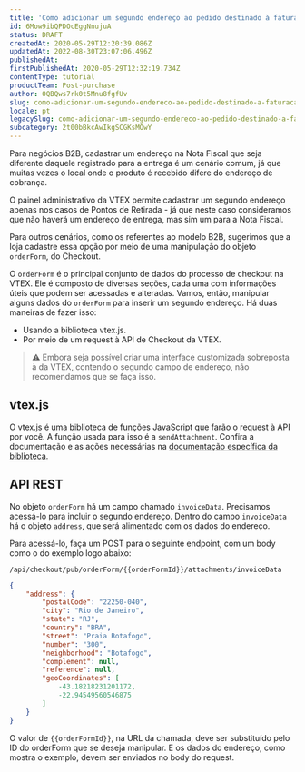 ```yaml
---
title: 'Como adicionar um segundo endereço ao pedido destinado à faturação'
id: 6Mow9ibQPDOcEggNnujuA
status: DRAFT
createdAt: 2020-05-29T12:20:39.086Z
updatedAt: 2022-08-30T23:07:06.496Z
publishedAt: 
firstPublishedAt: 2020-05-29T12:32:19.734Z
contentType: tutorial
productTeam: Post-purchase
author: 0QBQws7rk0t5Mnu8fgfUv
slug: como-adicionar-um-segundo-endereco-ao-pedido-destinado-a-faturacao
locale: pt
legacySlug: como-adicionar-um-segundo-endereco-ao-pedido-destinado-a-faturacao
subcategory: 2t00bBkcAwIkgSCGKsMOwY
---
```


Para negócios B2B, cadastrar um endereço na Nota Fiscal que seja diferente daquele registrado para a entrega é um cenário comum, já que muitas vezes o local onde o produto é recebido difere do endereço de cobrança.

O painel administrativo da VTEX permite cadastrar um segundo endereço apenas nos casos de Pontos de Retirada - já que neste caso consideramos que não haverá um endereço de entrega, mas sim um para a Nota Fiscal.

Para outros cenários, como os referentes ao modelo B2B, sugerimos que a loja cadastre essa opção por meio de uma manipulação do objeto `orderForm`, do Checkout. 

O `orderForm` é o principal conjunto de dados do processo de checkout na VTEX.
Ele é composto de diversas seções, cada uma com informações úteis que podem ser acessadas e alteradas. 
Vamos, então, manipular alguns dados do `orderForm` para inserir um segundo endereço. Há duas maneiras de fazer isso: 
- Usando a biblioteca vtex.js.
- Por meio de um request à API de Checkout da VTEX.

>⚠️ Embora seja possível criar uma interface customizada sobreposta à da VTEX, contendo o segundo campo de endereço, não recomendamos que se faça isso.

## vtex.js

O vtex.js é uma biblioteca de funções JavaScript que farão o request à API por você. A função usada para isso é a `sendAttachment`. Confira a documentação e as ações necessárias na [documentação específica da biblioteca](https://github.com/vtex/vtex.js/tree/master/docs/checkout#sendattachmentattachmentid-attachment-expectedorderformsections).

## API REST

No objeto `orderForm` há um campo chamado `invoiceData`. Precisamos acessá-lo para incluir o segundo endereço. Dentro do campo `invoiceData` há o objeto `address`, que será alimentado com os dados do endereço.

Para acessá-lo, faça um POST para o seguinte endpoint, com um body como o do exemplo logo abaixo:

`/api/checkout/pub/orderForm/{{orderFormId}}/attachments/invoiceData`

```json
{
    "address": {
        "postalCode": "22250-040",
        "city": "Rio de Janeiro",
        "state": "RJ",
        "country": "BRA",
        "street": "Praia Botafogo",
        "number": "300",
        "neighborhood": "Botafogo",
        "complement": null,
        "reference": null,
        "geoCoordinates": [
            -43.18218231201172,
            -22.94549560546875
        ]
    }
}
```

O valor de `{{orderFormId}}`, na URL da chamada, deve ser substituído pelo ID do orderForm que se deseja manipular. E os dados do endereço, como mostra o exemplo, devem ser enviados no body do request.
